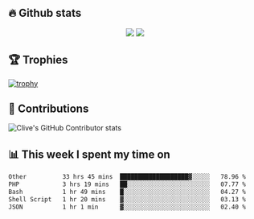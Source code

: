 ## &#128293; Github stats

<!-- GitHub Readme Streak Stats - https://github.com/DenverCoder1/github-readme-streak-stats -->
<p align="center">

<picture>
  <source 
    srcset="https://github-readme-stats.vercel.app/api?username=clivewalkden&count_private=true&show_icons=true&theme=darcula"
    media="(prefers-color-scheme: dark)"
  />
  <source
    srcset="https://github-readme-stats.vercel.app/api?username=clivewalkden&count_private=true&show_icons=true&theme=calm"
    media="(prefers-color-scheme: light), (prefers-color-scheme: no-preference)"
  />
  <img src="https://github-readme-stats.vercel.app/api?username=clivewalkden&count_private=true&show_icons=true&theme=darcula" />
</picture>

<a href="https://git.io/streak-stats" target="_blank">
  <img src="http://github-readme-streak-stats.herokuapp.com?user=clivewalkden&theme=darcula&date_format=j%20M%5B%20Y%5D" />
</a>

</p>

## &#127942; Trophies
[![trophy](https://github-profile-trophy.vercel.app/?username=clivewalkden&theme=onedark)](https://github.com/clivewalkden/github-profile-trophy)

## &#129309; Contributions
![Clive's GitHub Contributor stats](https://github-contributor-stats.vercel.app/api?username=clivewalkden)

## &#128202; This week I spent my time on
<!--START_SECTION:waka-->

```txt
Other          33 hrs 45 mins  ███████████████████▓░░░░░   78.96 %
PHP            3 hrs 19 mins   ██░░░░░░░░░░░░░░░░░░░░░░░   07.77 %
Bash           1 hr 49 mins    █░░░░░░░░░░░░░░░░░░░░░░░░   04.27 %
Shell Script   1 hr 20 mins    ▓░░░░░░░░░░░░░░░░░░░░░░░░   03.13 %
JSON           1 hr 1 min      ▓░░░░░░░░░░░░░░░░░░░░░░░░   02.40 %
```

<!--END_SECTION:waka-->
